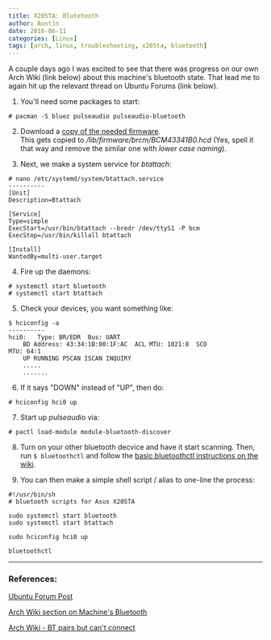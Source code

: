 ```yaml
---
title: X205TA: Blutetooth
author: Austin
date: 2016-06-11
categories: [Linux]
tags: [arch, linux, troubleshooting, x205ta, bluetooth]
---
```


A couple days ago I was excited to see that there was 
progress on our own Arch Wiki (link below) about this 
machine's bluetooth state.  That lead me to again hit up 
the relevant thread on Ubuntu Forums (link below).

1) You'll need some packages to start:

```# pacman -S bluez pulseaudio pulseaudio-bluetooth```

2) Download a [copy of the needed 
firmware](http://filebin.ca/2hN7HT2tEuFH/BCM43341B0_002.001.014.0122.0176.hcd).  
This gets copied to */lib/firmware/brcm/BCM43341B0.hcd* 
(Yes, spell it that way and remove the similar one with 
*lower case naming*).

3) Next, we make a system service for *btattach*:

```
# nano /etc/systemd/system/btattach.service
----------
[Unit]
Description=Btattach

[Service]
Type=simple
ExecStart=/usr/bin/btattach --bredr /dev/ttyS1 -P bcm
ExecStop=/usr/bin/killall btattach

[Install]
WantedBy=multi-user.target
```

4) Fire up the daemons:

```
# systemctl start bluetooth
# systemctl start btattach
```

5) Check your devices, you want something like:

```
$ hciconfig -a
----------
hci0:	Type: BR/EDR  Bus: UART
	BD Address: 43:34:1B:00:1F:AC  ACL MTU: 1021:8  SCO 
MTU: 64:1
	UP RUNNING PSCAN ISCAN INQUIRY 
	.....
	.......
```

6) If it says "DOWN" instead of "UP", then do:

```
# hciconfig hci0 up
```

7) Start up *pulseaudio* via:

```
# pactl load-module module-bluetooth-discover
```

8) Turn on your other bluetooth decvice and have it start 
scanning.  Then, run ```$ bluetoothctl``` and follow the 
[basic bluetoothctl instructions on the 
wiki](https://wiki.archlinux.org/index.php/Bluetooth#Bluetoothctl).


9)  You can then make a simple shell script / alias to 
one-line the process:

```
#!/usr/bin/sh
# bluetooth scripts for Asus X205TA

sudo systemctl start bluetooth
sudo systemctl start btattach

sudo hciconfig hci0 up

bluetoothctl
```
-----

### References:
[Ubuntu Forum 
Post](http://ubuntuforums.org/showthread.php?t=2254322&p=13490336#post13490336)

[Arch Wiki section on Machine's 
Bluetooth](https://wiki.archlinux.org/index.php/Asus_x205ta#Bluetooth)

[Arch Wiki - BT pairs but can't 
connect](https://wiki.archlinux.org/index.php/Bluetooth_headset#Pairing_works.2C_but_connecting_does_not)
